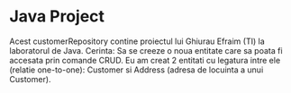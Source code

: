 # Java Project
Acest customerRepository contine proiectul lui Ghiurau Efraim (TI) la laboratorul de Java.
Cerinta: Sa se creeze o noua entitate care sa poata fi accesata prin comande CRUD.
Eu am creat 2 entitati cu legatura intre ele (relatie one-to-one): Customer si Address (adresa de locuinta a unui Customer).

